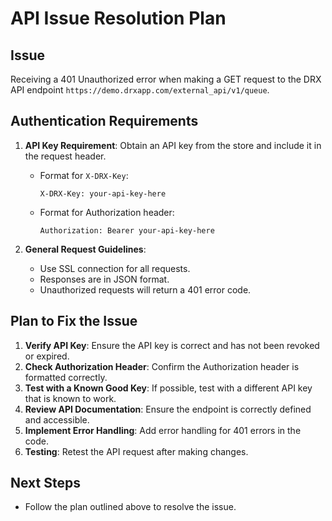 # API Issue Resolution Plan

## Issue
Receiving a 401 Unauthorized error when making a GET request to the DRX API endpoint `https://demo.drxapp.com/external_api/v1/queue`.

## Authentication Requirements
1. **API Key Requirement**: Obtain an API key from the store and include it in the request header.
   - Format for `X-DRX-Key`:
     ```
     X-DRX-Key: your-api-key-here
     ```
   - Format for Authorization header:
     ```
     Authorization: Bearer your-api-key-here
     ```

2. **General Request Guidelines**:
   - Use SSL connection for all requests.
   - Responses are in JSON format.
   - Unauthorized requests will return a 401 error code.

## Plan to Fix the Issue
1. **Verify API Key**: Ensure the API key is correct and has not been revoked or expired.
2. **Check Authorization Header**: Confirm the Authorization header is formatted correctly.
3. **Test with a Known Good Key**: If possible, test with a different API key that is known to work.
4. **Review API Documentation**: Ensure the endpoint is correctly defined and accessible.
5. **Implement Error Handling**: Add error handling for 401 errors in the code.
6. **Testing**: Retest the API request after making changes.

## Next Steps
- Follow the plan outlined above to resolve the issue.
